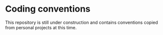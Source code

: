 # Coding conventions

This repository is still under construction and contains conventions copied from personal projects at this time.

